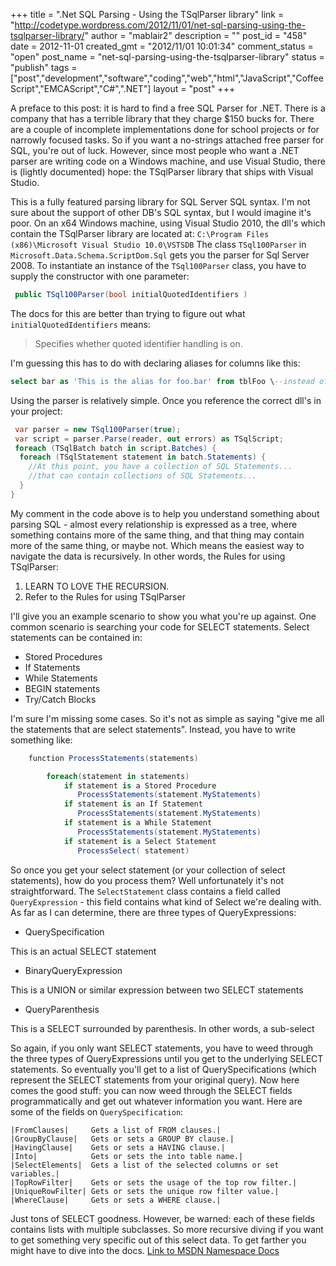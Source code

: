 +++
title = ".Net SQL Parsing - Using the TSqlParser library"
link = "http://codetype.wordpress.com/2012/11/01/net-sql-parsing-using-the-tsqlparser-library/"
author = "mablair2"
description = ""
post_id = "458"
date = 2012-11-01
created_gmt = "2012/11/01 10:01:34"
comment_status = "open"
post_name = "net-sql-parsing-using-the-tsqlparser-library"
status = "publish"
tags = ["post","development","software","coding","web","html","JavaScript","CoffeeScript","EMCAScript","C#",".NET"]
layout = "post"
+++

A preface to this post: it is hard to find a free SQL Parser for .NET. There is a company that has a terrible library that they charge $150 bucks for. There are a couple of incomplete implementations done for school projects or for narrowly focused tasks. So if you want a no-strings attached free parser for SQL, you're out of luck. However, since most people who want a .NET parser are writing code on a Windows machine, and use Visual Studio, there is (lightly documented) hope: the TSqlParser library that ships with Visual Studio.

This is a fully featured parsing library for SQL Server SQL syntax. I'm not sure about the support of other DB's SQL syntax, but I would imagine it's poor. On an x64 Windows machine, using Visual Studio 2010, the dll's which contain the TSqlParser library are located at: `C:\Program Files (x86)\Microsoft Visual Studio 10.0\VSTSDB` The class `TSql100Parser` in `Microsoft.Data.Schema.ScriptDom.Sql` gets you the parser for Sql Server 2008. To instantiate an instance of the `TSql100Parser` class, you have to supply the constructor with one parameter:

``` cs
 public TSql100Parser(bool initialQuotedIdentifiers )
```

 The docs for this are better than trying to figure out what `initialQuotedIdentifiers` means:

> Specifies whether quoted identifier handling is on.

I'm guessing this has to do with declaring aliases for columns like this:

``` sql
select bar as 'This is the alias for foo.bar' from tblFoo \--instead of like this: select bar as [This is the alias for foo.bar] from tblFoo
```

 Using the parser is relatively simple. Once you reference the correct dll's in your project:

``` cs
 var parser = new TSql100Parser(true);
 var script = parser.Parse(reader, out errors) as TSqlScript;
 foreach (TSqlBatch batch in script.Batches) {
  foreach (TSqlStatement statement in batch.Statements) {
    //At this point, you have a collection of SQL Statements...
    //that can contain collections of SQL Statements...
  }
}
```

 My comment in the code above is to help you understand something about parsing SQL - almost every relationship is expressed as a tree, where something contains more of the same thing, and that thing may contain more of the same thing, or maybe not. Which means the easiest way to navigate the data is recursively. In other words, the Rules for using TSqlParser:

  1. LEARN TO LOVE THE RECURSION.
  2. Refer to the Rules for using TSqlParser

I'll give you an example scenario to show you what you're up against. One common scenario is searching your code for SELECT statements. Select statements can be contained in:

  * Stored Procedures
  * If Statements
  * While Statements
  * BEGIN statements
  * Try/Catch Blocks

I'm sure I'm missing some cases. So it's not as simple as saying "give me all the statements that are select statements". Instead, you have to write something like:

``` cs
    function ProcessStatements(statements)

        foreach(statement in statements)
            if statement is a Stored Procedure
               ProcessStatements(statement.MyStatements)
            if statement is an If Statement
               ProcessStatements(statement.MyStatements)
            if statement is a While Statement
               ProcessStatements(statement.MyStatements)
            if statement is a Select Statement
               ProcessSelect( statement)
```

So once you get your select statement (or your collection of select statements), how do you process them? Well unfortunately it's not straightforward. The `SelectStatement` class contains a field called `QueryExpression` \- this field contains what kind of Select we're dealing with. As far as I can determine, there are three types of QueryExpressions:

  * QuerySpecification

This is an actual SELECT statement

  * BinaryQueryExpression

This is a UNION or similar expression between two SELECT statements

  * QueryParenthesis

This is a SELECT surrounded by parenthesis. In other words, a sub-select

So again, if you only want SELECT statements, you have to weed through the three types of QueryExpressions until you get to the underlying SELECT statements. So eventually you'll get to a list of QuerySpecifications (which represent the SELECT statements from your original query). Now here comes the good stuff: you can now weed through the SELECT fields programmatically and get out whatever information you want. Here are some of the fields on `QuerySpecification`:

    |FromClauses|     Gets a list of FROM clauses.|
    |GroupByClause|   Gets or sets a GROUP BY clause.|
    |HavingClause|    Gets or sets a HAVING clause.|
    |Into|            Gets or sets the into table name.|
    |SelectElements|  Gets a list of the selected columns or set variables.|
    |TopRowFilter|    Gets or sets the usage of the top row filter.|
    |UniqueRowFilter| Gets or sets the unique row filter value.|
    |WhereClause|     Gets or sets a WHERE clause.|

Just tons of SELECT goodness. However, be warned: each of these fields contains lists with multiple subclasses. So more recursive diving if you want to get something very specific out of this select data. To get farther you might have to dive into the docs. [Link to MSDN Namespace Docs](http://msdn.microsoft.com/en-us/library/dd194286\(v=vs.90\).aspx)
